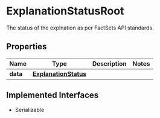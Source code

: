 

# ExplanationStatusRoot

The status of the explnation as per FactSets API standards.

## Properties

Name | Type | Description | Notes
------------ | ------------- | ------------- | -------------
**data** | [**ExplanationStatus**](ExplanationStatus.md) |  | 


## Implemented Interfaces

* Serializable


